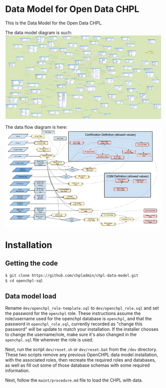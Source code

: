 # Data Model for Open Data CHPL

This is the Data Model for the Open Data CHPL.

The data model diagram is such: ![data model diagram](data-model.png)

The data flow diagram is here: ![data flow diagram](data-flow.png)

# Installation

## Getting the code

```sh
$ git clone https://github.com/chpladmin/chpl-data-model.git
$ cd openchpl-sql
```

## Data model load

Rename `dev/openchpl_role-template.sql` to `dev/openchpl_role.sql` and set the password for the `openchpl` role. These instructions assume the role/username used for the openchpl database is `openchpl`, and that the password in `openchpl_role.sql`, currently recorded as "change this password" will be update to match your installation. If the installer chooses to change the username/role, make sure it's also changed in the `openchpl.sql` file wherever the role is used.

Next, run the script `dev/reset.sh` or `dev/reset.bat` from the `/dev` directory. These two scripts remove any previous OpenCHPL data model installation, with the associated roles, then recreate the required roles and databases, as well as fill out some of those database schemas with some required information.

Next, follow the `maint/procedure.md` file to load the CHPL with data.